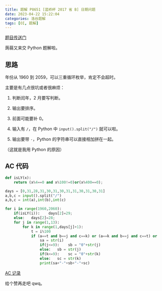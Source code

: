 ```yaml
---
title: 题解 P8651 [蓝桥杯 2017 省 B] 日期问题
date: 2023-04-22 15:22:04
categories: 洛谷题解
tags: [OI, 题解]
---
```

[题目传送门](https://www.luogu.com.cn/problem/P8651)

蒟蒻又来交 Python 题解啦。

## 思路

年份从 $1960$ 到 $2059$，可以三重循环枚举，肯定不会超时。

主要是有几点很坑或者很麻烦：

1. 判断闰年，$2$ 月要写判断。

2. 输出要排序。

3. 前面可能要补 $0$。

4. 输入有 `/`，在 Python 中 `input().split("/")` 就可以啦。

5. 输出要带 `-`，Python 的字符串可以直接相加拼在一起。

（这就是我用 Python 的原因）

## AC 代码

```python
def isLY(x):
    return (x%4==0 and x%100!=0)or(x%400==0);

days = [0,31,28,31,30,31,30,31,31,30,31,30,31]
a,b,c = input().split("/")
a,b,c = int(a),int(b),int(c)

for i in range(1960,2060):
    if(isLY(i)):    days[2]=29;
    else:   days[2]=28;
    for j in range(1,13):
        for k in range(1,days[j]+1):
            t = i%100
            if (a==t and b==j and c==k) or (a==k and b==j and c==t) or (a==j and b==k and c==t):
                sa = str(i)
                if(j<=9):    sb = "0"+str(j)
                else:   sb = str(j)
                if(k<=9):    sc = "0"+str(k)
                else:   sc = str(k)
                print(sa+"-"+sb+"-"+sc)
```

[AC 记录](https://www.luogu.com.cn/record/108602594)

给个赞再走吧 qwq。